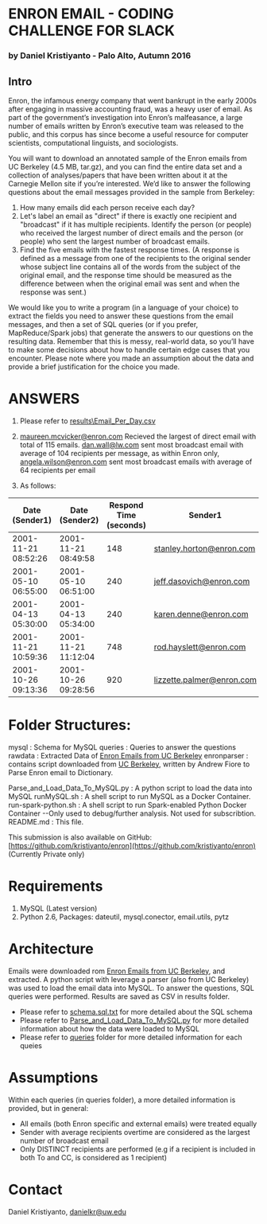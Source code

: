 # ENRON EMAIL - CODING CHALLENGE FOR SLACK
### by Daniel Kristiyanto - Palo Alto, Autumn 2016

## Intro
Enron, the infamous energy company that went bankrupt in the early 2000s after engaging in massive accounting fraud, was a heavy user of email. As part of the government’s investigation into Enron’s malfeasance, a large number of emails written by Enron’s executive team was released to the public, and this corpus has since become a useful resource for computer scientists, computational linguists, and sociologists.

You will want to download an annotated sample of the Enron emails from UC Berkeley (4.5 MB, tar.gz), and you can find the entire data set and a collection of analyses/papers that have been written about it at the Carnegie Mellon site if you’re interested. We’d like to answer the following questions about the email messages provided in the sample from Berkeley:

1. How many emails did each person receive each day?
2. Let's label an email as "direct" if there is exactly one recipient and "broadcast" if it has multiple recipients. Identify the person (or people) who received the largest number of direct emails and the person (or people) who sent the largest number of broadcast emails.
3. Find the five emails with the fastest response times. (A response is defined as a message from one of the recipients to the original sender whose subject line contains all of the words from the subject of the original email, and the response time should be measured as the difference between when the original email was sent and when the response was sent.)

We would like you to write a program (in a language of your choice) to extract the fields you need to answer these questions from the email messages, and then a set of SQL queries (or if you prefer, MapReduce/Spark jobs) that generate the answers to our questions on the resulting data. Remember that this is messy, real-world data, so you’ll have to make some decisions about how to handle certain edge cases that you encounter. Please note where you made an assumption about the data and provide a brief justification for the choice you made.


# ANSWERS
1.  Please refer to [results\Email_Per_Day.csv](results\Email_Per_Day.csv)
2.  maureen.mcvicker@enron.com Recieved the largest of direct email with total of 115 emails.
    dan.wall@lw.com sent most broadcast email with average of 104 recipients per message, as within Enron only, angela.wilson@enron.com sent most broadcast emails with average of 64 recipients per email

3. As follows:


| Date (Sender1)      | Date (Sender2)      | Respond Time (seconds) | Sender1                   | Sender2                     |
|---------------------|---------------------|------------------------|---------------------------|-----------------------------|
| 2001-11-21 08:52:26 | 2001-11-21 08:49:58 |                    148 | stanley.horton@enron.com  | rod.hayslett@enron.com      |
| 2001-05-10 06:55:00 | 2001-05-10 06:51:00 |                    240 | jeff.dasovich@enron.com   | paul.kaufman@enron.com      |
| 2001-04-13 05:30:00 | 2001-04-13 05:34:00 |                    240 | karen.denne@enron.com     | jeff.dasovich@enron.com     |
| 2001-11-21 10:59:36 | 2001-11-21 11:12:04 |                    748 | rod.hayslett@enron.com    | morris.brassfield@enron.com |
| 2001-10-26 09:13:36 | 2001-10-26 09:28:56 |                    920 | lizzette.palmer@enron.com | michelle.cash@enron.com     |


# Folder Structures:
mysql               : Schema for MySQL
queries             : Queries to answer the questions
rawdata             : Extracted Data of [Enron Emails from UC Berkeley](http://bailando.sims.berkeley.edu/enron/enron_with_categories.tar.gz)
enronparser         : contains script downloaded from [UC Berkeley](http://courses.ischool.berkeley.edu/i290-2/f04/assignments/enronEmail.py), written by Andrew Fiore to Parse Enron email to Dictionary.

Parse_and_Load_Data_To_MySQL.py : A python script to load the data into MySQL
runMySQL.sh         : A shell script to run MySQL as a Docker Container. 
run-spark-python.sh : A shell script to run Spark-enabled Python Docker Container --Only used to debug/further analysis. Not used for subscribtion.
README.md           : This file.

This submission is also available on GitHub: [https://github.com/kristiyanto/enron](https://github.com/kristiyanto/enron) (Currently Private only)

# Requirements
1. MySQL (Latest version)
2. Python 2.6, Packages: dateutil, mysql.conector, email.utils, pytz

# Architecture
Emails were downloaded rom [Enron Emails from UC Berkeley](http://bailando.sims.berkeley.edu/enron/enron_with_categories.tar.gz), and extracted. A python script with leverage a parser (also from UC Berkeley) was used to load the email data into MySQL. 
To answer the questions, SQL queries were performed. Results are saved as CSV in results folder.

- Please refer to [schema.sql.txt](mysql/schema.sql.txt) for more detailed about the SQL schema
- Please refer to [Parse_and_Load_Data_To_MySQL.py](Parse_and_Load_Data_To_MySQL.py) for more detailed information about how the data were loaded to MySQL
- Please refer to [queries](queries) folder for more detailed information for each queies


# Assumptions
Within each queries (in queries folder), a more detailed information is provided, but in general:
- All emails (both Enron specific and external emails) were treated equally
- Sender with average recipients overtime are considered as the largest number of broadcast email
- Only DISTINCT recipients are performed (e.g if a recipient is included in both To and CC, is considered as 1 recipient)


# Contact 
Daniel Kristiyanto, danielkr@uw.edu

